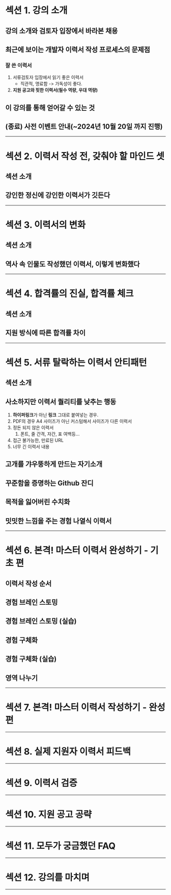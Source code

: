 # 섹션 1. 강의 소개
## 강의 소개와 검토자 입장에서 바라본 채용
## 최근에 보이는 개발자 이력서 작성 프로세스의 문제점
### 잘 쓴 이력서
1. 서류검토자 입장에서 읽기 좋은 이력서
	- 직관적, 명료함 -> 가독성이 좋다.
2. **지원 공고와 핏한 이력서(필수 역량, 우대 역량)**
## 이 강의를 통해 얻어갈 수 있는 것
## (종료) 사전 이벤트 안내(~2024년 10월 20일 까지 진행)
****
# 섹션 2. 이력서 작성 전, 갖춰야 할 마인드 셋
## 섹션 소개
## 강인한 정신에 강인한 이력서가 깃든다

****
# 섹션 3. 이력서의 변화
## 섹션 소개
## 역사 속 인물도 작성했던 이력서, 이렇게 변화했다


****
# 섹션 4. 합격률의 진실, 합격률 체크
## 섹션 소개
## 지원 방식에 따른 합격률 차이

****
# 섹션 5. 서류 탈락하는 이력서 안티패턴
## 섹션 소개
## 사소하지만 이력서 퀄리티를 낮추는 행동
1. **하이퍼링크**가 아닌 **링크** 그대로 붙여넣는 경우.
2. PDF의 경우 A4 사이즈가 아닌 커스텀해서 사이즈가 다른 이력서
3. 정돈 되지 않은 이력서
	1. 폰트, 줄 간격, 자간, 표 여백등...
4. 접근 불가능한, 만료된 URL
5. 너무 긴 이력서 내용
## 고개를 갸우뚱하게 만드는 자기소개
## 꾸준함을 증명하는 Github 잔디
## 목적을 잃어버린 수치화
## 밋밋한 느낌을 주는 경험 나열식 이력서


****
# 섹션 6. 본격! 마스터 이력서 완성하기 - 기초 편
## 이력서 작성 순서
## 경험 브레인 스토밍
## 경험 브레인 스토밍 (실습)
## 경험 구체화
## 경험 구체화 (실습)
## 영역 나누기

****
# 섹션 7. 본격! 마스터 이력서 작성하기 - 완성 편

****
# 섹션 8. 실제 지원자 이력서 피드백

****
# 섹션 9. 이력서 검증

****
# 섹션 10. 지원 공고 공략

****
# 섹션 11. 모두가 궁금했던 FAQ

****
# 섹션 12. 강의를 마치며

****